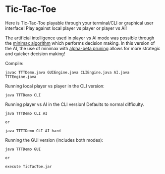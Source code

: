 # Tic-Tac-Toe

Here is Tic-Tac-Toe playable through your terminal/CLI or graphical user interface! Play against local player vs player or player vs AI! 

The artificial intelligence used in player vs AI mode was possible through the [minimax algorithm](https://en.wikipedia.org/wiki/Minimax) which performs decision making. In this version of the AI, the use of minimax with [alpha-beta pruning](https://en.wikipedia.org/wiki/Alpha%E2%80%93beta_pruning) allows for more strategic and quicker decision making!

Compile:
```
javac TTTDemo.java GUIEngine.java CLIEngine.java AI.java TTTEngine.java
```

Running local player vs player in the CLI version:
```
java TTTDemo CLI
```

Running player vs AI in the CLI version! Defaults to normal difficulty.
```
java TTTDemo CLI AI

or

java TTTIDemo CLI AI hard
```

Running the GUI version (includes both modes):
```
java TTTDemo GUI

or
 
execute TicTacToe.jar
```
